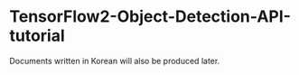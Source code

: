 # TensorFlow2-Object-Detection-API-tutorial

Documents written in Korean will also be produced later.
